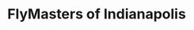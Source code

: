 ---
title: "FlyMasters of Indianapolis"
url: /indianapolis/flymasters-of-indianapolis/
shop: Angeln
---